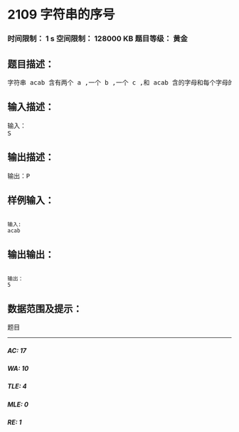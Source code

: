 # 2109 字符串的序号   
### 时间限制： 1 s     空间限制： 128000 KB     题目等级： 黄金  
## 题目描述：  

<pre>
字符串 acab 含有两个 a ,一个 b ,一个 c ,和 acab 含的字母和每个字母的个数都相等的字符串还有：aacb,baca等，因为他们也是含有两个 a ,一个 b ,一个 c 。所有满足这个性质的字符串按字典顺序排列后，acab 是第 5 个，我们就说 acab 的序号是 5 .再如：ba 的序号是 2,aa 的序号是 1.编程求出给定字符串 S（长度<=100） 的序号 P（保证<=30000）注意：字符串只含小写字母。
</pre>
  
  
## 输入描述：  

<pre>
输入：  
S
</pre>
  
  
## 输出描述：  

<pre>
输出：P
</pre>
  
  
## 样例输入：  

<pre><code>
输入:   
acab
</code></pre>
  
  
## 输出输出：  

<pre><code>
输出：  
5
</code></pre>
  
  
## 数据范围及提示：  

<pre>
题目
</pre>
  
  
***  

##### AC: 17  
##### WA: 10  
##### TLE: 4  
##### MLE: 0  
##### RE: 1  
